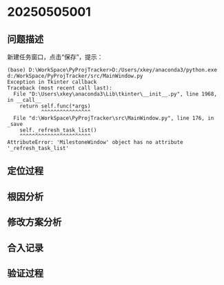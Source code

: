 # 20250505001

## 问题描述

新建任务窗口，点击“保存”，提示：

```
(base) D:\WorkSpace\PyProjTracker>D:/Users/xkey/anaconda3/python.exe d:/WorkSpace/PyProjTracker/src/MainWindow.py
Exception in Tkinter callback
Traceback (most recent call last):
  File "D:\Users\xkey\anaconda3\Lib\tkinter\__init__.py", line 1968, in __call__
    return self.func(*args)
           ^^^^^^^^^^^^^^^^
  File "d:\WorkSpace\PyProjTracker\src\MainWindow.py", line 176, in _save
    self._refresh_task_list()
    ^^^^^^^^^^^^^^^^^^^^^^^
AttributeError: 'MilestoneWindow' object has no attribute '_refresh_task_list'
```


## 定位过程

## 根因分析

## 修改方案分析

## 合入记录

## 验证过程